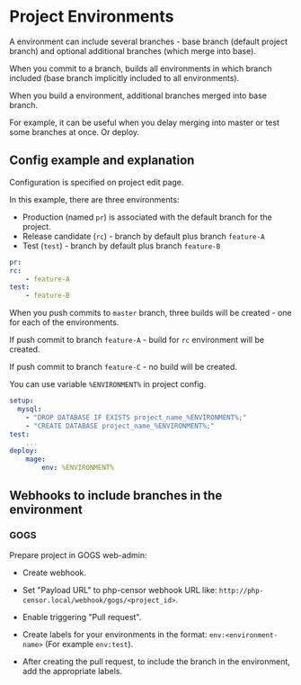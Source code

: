 Project Environments
====================

A environment can include several branches - base branch (default project branch) and optional additional branches 
(which merge into base).

When you commit to a branch, builds all environments in which branch included (base branch implicitly included to all 
environments).

When you build a environment, additional branches merged into base branch.

For example, it can be useful when you delay merging into master or test some branches at once. Or deploy.


Config example and explanation
------------------------------
Configuration is specified on project edit page.

In this example, there are three environments:
* Production (named `pr`) is associated with the default branch for the project.
* Release candidate (`rc`) - branch by default plus branch `feature-A`
* Test (`test`) - branch by default plus branch `feature-B`

```yml
pr:
rc:
    - feature-A
test:
    - feature-B
```

When you push commits to `master` branch, three builds will be created - one for each of the environments.

If push commit to branch `feature-A` - build for `rc` environment will be created.

If push commit to branch `feature-C` - no build will be created.

You can use variable `%ENVIRONMENT%` in project config.

```yml
setup:
  mysql:
    - "DROP DATABASE IF EXISTS project_name_%ENVIRONMENT%;"
    - "CREATE DATABASE project_name_%ENVIRONMENT%;"
test:
    ...
deploy:
    mage:
        env: %ENVIRONMENT%
```


Webhooks to include branches in the environment
-----------------------------------------------

### GOGS

Prepare project in GOGS web-admin:

* Create webhook.

* Set "Payload URL" to php-censor webhook URL like: `http://php-censor.local/webhook/gogs/<project_id>`.

* Enable triggering "Pull request".

* Create labels for your environments in the format: `env:<environment-name>` (For example `env:test`).

* After creating the pull request, to include the branch in the environment, add the appropriate labels.
